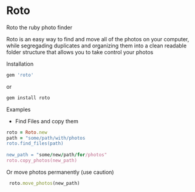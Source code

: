 # Roto
Roto the ruby photo finder


Roto is an easy way to find and move all of the photos on your computer, while segregading duplicates and organizing them into 
a clean readable folder structure that allows you to take control your photos


Installation

```ruby
gem 'roto' 
```
or 
```ruby
gem install roto
```
Examples

- Find Files and copy them
```ruby
roto = Roto.new
path = "some/path/with/photos
roto.find_files(path)
 
new_path = "some/new/path/for/photos"
roto.copy_photos(new_path)
```
 
 Or move photos permanently (use caution)
```ruby
 roto.move_photos(new_path)
```
